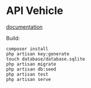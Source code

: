 # API Vehicle

[documentation](http://127.0.0.1:8000/api/documentation)

Build:
```
composer install
php artisan key:generate
touch database/database.sqlite
php artisan migrate
php artisan db:seed
php artisan test
php artisan serve
```
